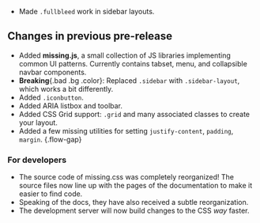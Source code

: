 
 - Made `.fullbleed` work in sidebar layouts.


## Changes in previous pre-release

 - Added **missing.js**, a small collection of JS libraries implementing common UI patterns.
   Currently contains tabset, menu, and collapsible navbar components.
 - **Breaking**{.bad .bg .color}: Replaced `.sidebar` with `.sidebar-layout`, which works a bit differently.
 - Added `.iconbutton`.
 - Added ARIA listbox and toolbar.
 - Added CSS Grid support: `.grid` and many associated classes to create your layout.
 - Added a few missing utilities for setting `justify-content`, `padding`, `margin`.
{.flow-gap}


### For developers
 - The source code of missing.css was completely reorganized! The source files
   now line up with the pages of the documentation to make it easier to find
   code.
 - Speaking of the docs, they have also received a subtle reorganization.
 - The development server will now build changes to the CSS _way_ faster.

